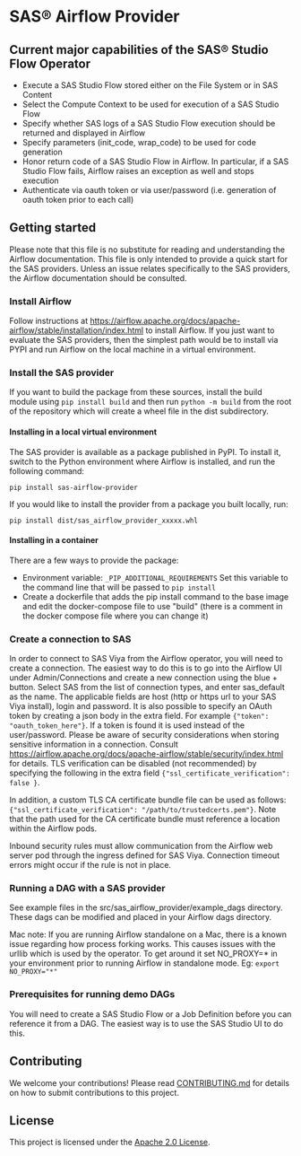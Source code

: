 # SAS&reg; Airflow Provider

## Current major capabilities of the SAS&reg; Studio Flow Operator

* Execute a SAS Studio Flow stored either on the File System or in SAS Content
* Select the Compute Context to be used for execution of a SAS Studio Flow
* Specify whether SAS logs of a SAS Studio Flow execution should be returned and displayed in Airflow
* Specify parameters (init_code, wrap_code) to be used for code generation
* Honor return code of a SAS Studio Flow in Airflow. In particular, if a SAS Studio Flow fails, Airflow raises an exception as well and stops execution
* Authenticate via oauth token or via user/password (i.e. generation of oauth token prior to each call)


## Getting started
Please note that this file is no substitute for reading and understanding the Airflow documentation. This file is only intended to provide a quick start for the SAS providers. Unless an issue relates specifically to the SAS providers, the Airflow documentation should be consulted.
### Install Airflow
Follow instructions at https://airflow.apache.org/docs/apache-airflow/stable/installation/index.html to install Airflow.
If you just want to evaluate the SAS providers, then the simplest path would be to install via PYPI and run Airflow on the local machine in a virtual environment. 

### Install the SAS provider
If you want to build the package from these sources, install the build module using `pip install build` and then run `python -m build` from the root of the repository which will create a wheel file in the dist subdirectory. 

#### Installing in a local virtual environment
The SAS provider is available as a package published in PyPI. To install it, switch to the Python environment where Airflow is installed, and run the following command:

`pip install sas-airflow-provider`

If you would like to install the provider from a package you built locally, run:

`pip install dist/sas_airflow_provider_xxxxx.whl`

#### Installing in a container
There are a few ways to provide the package:
- Environment variable: ```_PIP_ADDITIONAL_REQUIREMENTS``` Set this variable to the command line that will be passed to ```pip install```
- Create a dockerfile that adds the pip install command to the base image and edit the docker-compose file to use "build" (there is a comment in the docker compose file where you can change it)

### Create a connection to SAS
In order to connect to SAS Viya from the Airflow operator, you will need to create a connection. The easiest way to do this is to go into the Airflow UI under Admin/Connections and create a new connection using the blue + button. Select SAS from the list of connection types, and enter sas_default as the name. The applicable fields are host (http or https url to your SAS Viya install), login and password. It is also possible to specify an OAuth token by creating a json body in the extra field. For example `{"token": "oauth_token_here"}`. If a token is found it is used instead of the user/password.
Please be aware of security considerations when storing sensitive information in a
connection. Consult https://airflow.apache.org/docs/apache-airflow/stable/security/index.html for details.
TLS verification can be disabled (not recommended) by specifying the following in
the extra field `{"ssl_certificate_verification": false }`. 

In addition, a custom TLS CA certificate bundle file can be used as follows:
`{"ssl_certificate_verification": "/path/to/trustedcerts.pem"}`. Note that the path used for the CA certificate bundle must reference a location within the Airflow pods.

Inbound security rules must allow communication from the Airflow web server pod through the ingress defined for SAS Viya. Connection timeout errors might occur if the rule is not in place.

### Running a DAG with a SAS provider
See example files in the src/sas_airflow_provider/example_dags directory. These dags can be modified and 
placed in your Airflow dags directory. 

Mac note: If you are running Airflow standalone on a Mac, there is a known issue regarding how process forking works.
This causes issues with the urllib which is used by the operator. To get around it set NO_PROXY=* in your environment
prior to running Airflow in standalone mode.
Eg:
`export NO_PROXY="*"`

### Prerequisites for running demo DAGs
You will need to create a SAS Studio Flow or a Job Definition before you can reference it from a DAG. The easiest way is to use the SAS Studio UI to do this.


## Contributing
We welcome your contributions! Please read [CONTRIBUTING.md](CONTRIBUTING.md) for
details on how to submit contributions to this project.

## License
This project is licensed under the [Apache 2.0 License](LICENSE).
